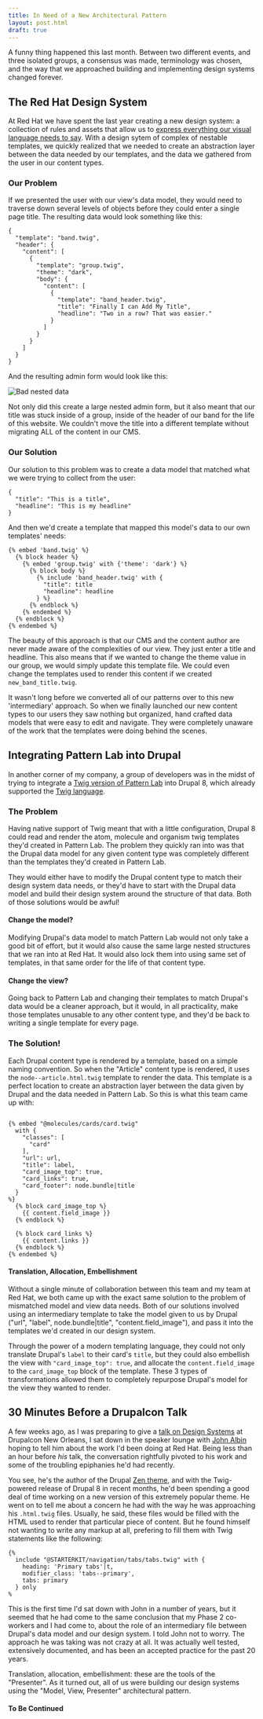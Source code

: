 ```yaml
---
title: In Need of a New Architectural Pattern
layout: post.html
draft: true
---
```


A funny thing happened this last month. Between two different events, and three isolated groups, a consensus was made, terminology was chosen, and the way that we approached building and implementing design systems changed forever.

## The Red Hat Design System

At Red Hat we have spent the last year creating a new design system: a collection of rules and assets that allow us to [express everything our visual language needs to say](https://www.youtube.com/watch?v=BAQUo2QM1kg). With a design sytem of complex of nestable templates, we quickly realized that we needed to create an abstraction layer between the data needed by our templates, and the data we gathered from the user in our content types.

### Our Problem

If we presented the user with our view's data model, they would need to traverse down several levels of objects before they could enter a single page title. The resulting data would look something like this:

```
{
  "template": "band.twig",
  "header": {
    "content": [
      {
        "template": "group.twig",
        "theme": "dark",
        "body": {
          "content": [
            {
              "template": "band_header.twig",
              "title": "Finally I can Add My Title",
              "headline": "Two in a row? That was easier."
            }
          ]
        }
      }
    ]
  }
}
```

And the resulting admin form would look like this:

<img style="height: auto; max-width:100%;"  src="/assets/img/nesting.png" alt="Bad nested data">

Not only did this create a large nested admin form, but it also meant that our title was stuck inside of a group, inside of the header of our band for the life of this website. We couldn't move the title into a different template without migrating ALL of the content in our CMS.

### Our Solution

Our solution to this problem was to create a data model that matched what we were trying to collect from the user:

```
{
  "title": "This is a title",
  "headline": "This is my headline"
}
```

And then we'd create a template that mapped this model's data to our own templates' needs:

```
{% embed 'band.twig' %}
  {% block header %}
    {% embed 'group.twig' with {'theme': 'dark'} %}
      {% block body %}
        {% include 'band_header.twig' with {
          "title": title
          "headline": headline
        } %}
      {% endblock %}
    {% endembed %}
  {% endblock %}
{% endembed %}
```

The beauty of this approach is that our CMS and the content author are never made aware of the complexities of our view. They just enter a title and headline. This also means that if we wanted to change the theme value in our group, we would simply update this template file. We could even change the templates used to render this content if we created `new_band_title.twig`.

It wasn't long before we converted all of our patterns over to this new 'intermediary' approach. So when we finally launched our new content types to our users they saw nothing but organized, hand crafted data models that were easy to edit and navigate. They were completely unaware of the work that the templates were doing behind the scenes.

## Integrating Pattern Lab into Drupal

In another corner of my company, a group of developers was in the midst of trying to integrate a [Twig version of Pattern Lab](https://github.com/pattern-lab/edition-php-twig-standard) into Drupal 8, which already supported the [Twig language](http://twig.sensiolabs.org/).

### The Problem

Having native support of Twig meant that with a little configuration, Drupal 8 could read and render the atom, molecule and organism twig templates they'd created in Pattern Lab. The problem they quickly ran into was that the Drupal data model for any given content type was completely different than the templates they'd created in Pattern Lab.

They would either have to modify the Drupal content type to match their design system data needs, or they'd have to start with the Drupal data model and build their design system around the structure of that data. Both of those solutions would be awful!

#### Change the model?

Modifying Drupal's data model to match Pattern Lab would not only take a good bit of effort, but it would also cause the same large nested structures that we ran into at Red Hat. It would also lock them into using same set of templates, in that same order for the life of that content type.

#### Change the view?

Going back to Pattern Lab and changing their templates to match Drupal's data would be a cleaner approach, but it would, in all practicality, make those templates unusable to any other content type, and they'd be back to writing a single template for every page.

### The Solution!

Each Drupal content type is rendered by a template, based on a simple naming convention. So when the "Article" content type is rendered, it uses the `node--article.html.twig` template to render the data. This template is a perfect location to create an abstraction layer between the data given by Drupal and the data needed in Pattern Lab. So this is what this team came up with:

```

{% embed "@molecules/cards/card.twig"
  with {
    "classes": [
      "card"
    ],
    "url": url,
    "title": label,
    "card_image_top": true,
    "card_links": true,
    "card_footer": node.bundle|title
  }
%}
  {% block card_image_top %}
    {{ content.field_image }}
  {% endblock %}

  {% block card_links %}
    {{ content.links }}
  {% endblock %}
{% endembed %}
```

#### Translation, Allocation, Embellishment

Without a single minute of collaboration between this team and my team at Red Hat, we both came up with the exact same solution to the problem of mismatched model and view data needs. Both of our solutions involved using an intermediary template to take the model given to us by Drupal ("url", "label", node.bundle|title", "content.field_image"), and pass it into the templates we'd created in our design system.

Through the power of a modern templating language, they could not only translate Drupal's `label` to their card's `title`, but they could also embellish the view with `"card_image_top": true`, and allocate the `content.field_image` to the `card_image_top` block of the template. These 3 types of transformations allowed them to completely repurpose Drupal's model for the view they wanted to render.

## 30 Minutes Before a Drupalcon Talk

A few weeks ago, as I was preparing to give a [talk on Design Systems](bit.ly/road-runner-rules) at Drupalcon New Orleans, I sat down in the speaker lounge with [John Albin](https://twitter.com/johnalbin) hoping to tell him about the work I'd been doing at Red Hat. Being less than an hour before *his* talk, the conversation rightfully pivoted to his work and some of the troubling epiphanies he'd had recently.

You see, he's the author of the Drupal [Zen theme](https://www.drupal.org/project/zen), and with the Twig-powered release of Drupal 8 in recent months, he'd been spending a good deal of time working on a new version of this extremely popular theme. He went on to tell me about a concern he had with the way he was approaching his `.html.twig` files. Usually, he said, these files would be filled with the HTML used to render that particular piece of content. But he found himself not wanting to write any markup at all, prefering to fill them with Twig statements like the following:

```
{%
  include "@STARTERKIT/navigation/tabs/tabs.twig" with {
    heading: 'Primary tabs'|t,
    modifier_class: 'tabs--primary',
    tabs: primary
  } only
%
```

This is the first time I'd sat down with John in a number of years, but it seemed that he had come to the same conclusion that my Phase 2 co-workers and I had come to, about the role of an intermediary file between Drupal's data model and our design system. I told John not to worry. The approach he was taking was not crazy at all. It was actually well tested, extensively documented, and has been an accepted practice for the past 20 years.

Translation, allocation, embellishment: these are the tools of the "Presenter". As it turned out, all of us were building our design systems using the "Model, View, Presenter" architectural pattern.

#### To Be Continued


















